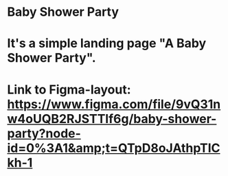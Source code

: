 # Baby Shower Party
# It's a simple landing page "A Baby Shower Party". 
# Link to Figma-layout:  https://www.figma.com/file/9vQ31nw4oUQB2RJSTTlf6g/baby-shower-party?node-id=0%3A1&amp;t=QTpD8oJAthpTICkh-1
